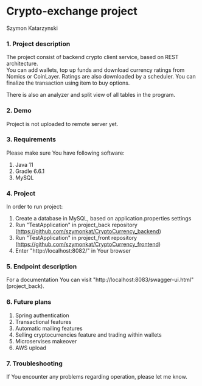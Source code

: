 # Crypto-exchange project
Szymon Katarzynski

### 1. Project description
The project consist of backend crypto client service, based on REST architecture. <br>
You can add wallets, top up funds and download currency ratings from Nomics or CoinLayer. 
Ratings are also downloaded by a scheduler. You can finalize the transaction using item to buy options. <br>

There is also an analyzer and split view of all tables in the program. 

### 2. Demo
Project is not uploaded to remote server yet.

### 3. Requirements
Please make sure You have following software:
1) Java 11
2) Gradle 6.6.1
3) MySQL

### 4. Project
In order to run project: <br>
1) Create a database in MySQL, based on application.properties settings 
2) Run "TestApplication" in project_back repository (https://github.com/szymonkat/CryptoCurrency_backend)
3) Run "TestApplication" in project_front repository (https://github.com/szymonkat/CryptoCurrency_frontend)
4) Enter "http://localhost:8082/" in Your browser

### 5. Endpoint description
For a documentation You can visit "http://localhost:8083/swagger-ui.html" (project_back).

### 6. Future plans

1) Spring authentication
2) Transactional features
3) Automatic mailing features
4) Selling cryptocurrencies feature and trading within wallets
5) Microservises makeover
6) AWS upload

### 7. Troubleshooting
If You encounter any problems regarding operation, please let me know. 
<br>

